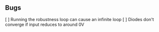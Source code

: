 ## Bugs ##

[ ] Running the robustness loop can cause an infinite loop
[ ] Diodes don't converge if input reduces to around 0V

